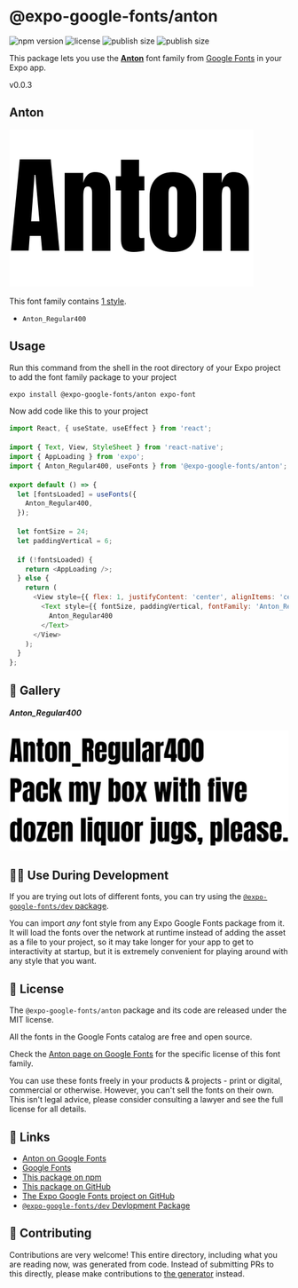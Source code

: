 # @expo-google-fonts/anton

![npm version](https://flat.badgen.net/npm/v/@expo-google-fonts/anton)
![license](https://flat.badgen.net/github/license/expo/google-fonts)
![publish size](https://flat.badgen.net/packagephobia/install/@expo-google-fonts/anton)
![publish size](https://flat.badgen.net/packagephobia/publish/@expo-google-fonts/anton)

This package lets you use the [**Anton**](https://fonts.google.com/specimen/Anton) font family from [Google Fonts](https://fonts.google.com/) in your Expo app.

v0.0.3

## Anton

![Anton](./font-family.png)

This font family contains [1 style](#-gallery).

- `Anton_Regular400`

## Usage

Run this command from the shell in the root directory of your Expo project to add the font family package to your project
```sh
expo install @expo-google-fonts/anton expo-font
```

Now add code like this to your project
```js
import React, { useState, useEffect } from 'react';

import { Text, View, StyleSheet } from 'react-native';
import { AppLoading } from 'expo';
import { Anton_Regular400, useFonts } from '@expo-google-fonts/anton';

export default () => {
  let [fontsLoaded] = useFonts({
    Anton_Regular400,
  });

  let fontSize = 24;
  let paddingVertical = 6;

  if (!fontsLoaded) {
    return <AppLoading />;
  } else {
    return (
      <View style={{ flex: 1, justifyContent: 'center', alignItems: 'center' }}>
        <Text style={{ fontSize, paddingVertical, fontFamily: 'Anton_Regular400' }}>
          Anton_Regular400
        </Text>
      </View>
    );
  }
};

```

## 🔡 Gallery

##### Anton_Regular400
![Anton_Regular400](./e0d29150a430129b0bfdaabaa46ba1e7967ccabc46440a5789bffe18b7dfcc2d.ttf.png)


## 👩‍💻 Use During Development

If you are trying out lots of different fonts, you can try using the [`@expo-google-fonts/dev` package](https://github.com/expo/google-fonts/tree/master/font-packages/dev#readme).

You can import *any* font style from any Expo Google Fonts package from it. It will load the fonts
over the network at runtime instead of adding the asset as a file to your project, so it may take longer
for your app to get to interactivity at startup, but it is extremely convenient
for playing around with any style that you want.

## 📖 License

The `@expo-google-fonts/anton` package and its code are released under the MIT license.

All the fonts in the Google Fonts catalog are free and open source.

Check the [Anton page on Google Fonts](https://fonts.google.com/specimen/Anton) for the specific license of this font family.

You can use these fonts freely in your products & projects - print or digital, commercial or otherwise. However, you can't sell the fonts on their own. This isn't legal advice, please consider consulting a lawyer and see the full license for all details.

## 🔗 Links

- [Anton on Google Fonts](https://fonts.google.com/specimen/Anton)
- [Google Fonts](https://fonts.google.com/)
- [This package on npm](https://www.npmjs.com/package/@expo-google-fonts/anton)
- [This package on GitHub](https://github.com/expo/google-fonts/tree/master/font-packages/anton)
- [The Expo Google Fonts project on GitHub](https://github.com/expo/google-fonts)
- [`@expo-google-fonts/dev` Devlopment Package](https://github.com/expo/google-fonts/tree/master/font-packages/dev)


## 🤝 Contributing

Contributions are very welcome! This entire directory, including what you are reading now, was generated from code. Instead of submitting PRs to this directly, please make contributions to [the generator](https://github.com/expo/google-fonts/tree/master/packages/generator) instead.
